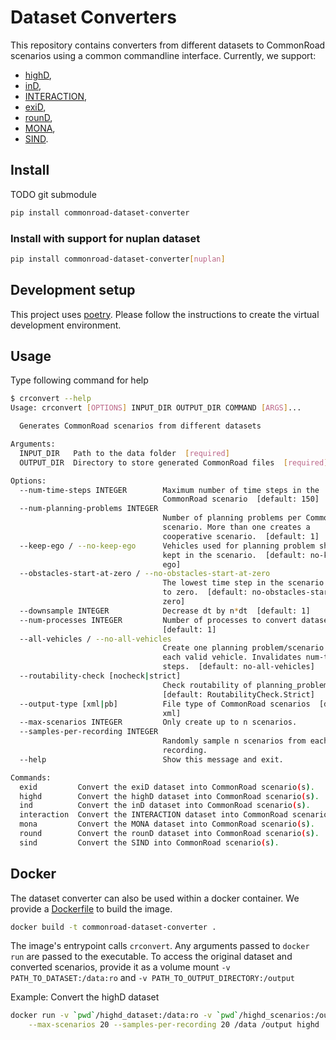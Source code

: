 # Dataset Converters

This repository contains converters from different datasets to CommonRoad scenarios using a common commandline interface.
Currently, we support:

-   [highD](https://www.highd-dataset.com/),
-   [inD](https://www.ind-dataset.com/),
-   [INTERACTION](http://interaction-dataset.com/),
-   [exiD](https://www.exid-dataset.com/),
-   [rounD](https://www.round-dataset.com/),
-   [MONA](https://commonroad.in.tum.de/datasets),
-   [SIND](https://github.com/SOTIF-AVLab/SinD).

## Install
TODO git submodule
```bash
pip install commonroad-dataset-converter
```

### Install with support for nuplan dataset

```bash
pip install commonroad-dataset-converter[nuplan]
```

## Development setup

This project uses [poetry](https://python-poetry.org/). Please follow the instructions to create the virtual development environment.

## Usage

Type following command for help

```bash
$ crconvert --help
Usage: crconvert [OPTIONS] INPUT_DIR OUTPUT_DIR COMMAND [ARGS]...

  Generates CommonRoad scenarios from different datasets

Arguments:
  INPUT_DIR   Path to the data folder  [required]
  OUTPUT_DIR  Directory to store generated CommonRoad files  [required]

Options:
  --num-time-steps INTEGER        Maximum number of time steps in the
                                  CommonRoad scenario  [default: 150]
  --num-planning-problems INTEGER
                                  Number of planning problems per CommonRoad
                                  scenario. More than one creates a
                                  cooperative scenario.  [default: 1]
  --keep-ego / --no-keep-ego      Vehicles used for planning problem should be
                                  kept in the scenario.  [default: no-keep-
                                  ego]
  --obstacles-start-at-zero / --no-obstacles-start-at-zero
                                  The lowest time step in the scenario is set
                                  to zero.  [default: no-obstacles-start-at-
                                  zero]
  --downsample INTEGER            Decrease dt by n*dt  [default: 1]
  --num-processes INTEGER         Number of processes to convert dataset.
                                  [default: 1]
  --all-vehicles / --no-all-vehicles
                                  Create one planning problem/scenario for
                                  each valid vehicle. Invalidates num-time-
                                  steps.  [default: no-all-vehicles]
  --routability-check [nocheck|strict]
                                  Check routability of planning_problem
                                  [default: RoutabilityCheck.Strict]
  --output-type [xml|pb]          File type of CommonRoad scenarios  [default:
                                  xml]
  --max-scenarios INTEGER         Only create up to n scenarios.
  --samples-per-recording INTEGER
                                  Randomly sample n scenarios from each
                                  recording.
  --help                          Show this message and exit.

Commands:
  exid         Convert the exiD dataset into CommonRoad scenario(s).
  highd        Convert the highD dataset into CommonRoad scenario(s).
  ind          Convert the inD dataset into CommonRoad scenario(s).
  interaction  Convert the INTERACTION dataset into CommonRoad scenario(s).
  mona         Convert the MONA dataset into CommonRoad scenario(s).
  round        Convert the rounD dataset into CommonRoad scenario(s).
  sind         Convert the SIND into CommonRoad scenario(s).

```

## Docker

The dataset converter can also be used within a docker container. We provide a [Dockerfile](./Dockerfile) to build the image.

```bash
docker build -t commonroad-dataset-converter .
```

The image's entrypoint calls `crconvert`. Any arguments passed to `docker run` are passed to the executable. To access the original dataset and converted scenarios, provide it as a volume mount `-v PATH_TO_DATASET:/data:ro` and `-v PATH_TO_OUTPUT_DIRECTORY:/output`

Example: Convert the highD dataset

```bash
docker run -v `pwd`/highd_dataset:/data:ro -v `pwd`/highd_scenarios:/output commonroad-dataset-converter \
    --max-scenarios 20 --samples-per-recording 20 /data /output highd
```
